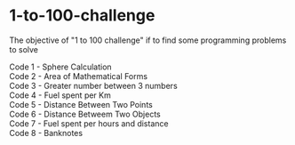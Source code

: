 # 1-to-100-challenge
The objective of "1 to 100 challenge" if to find some programming problems to solve

Code 1 - Sphere Calculation<br />
Code 2 - Area of Mathematical Forms<br />
Code 3 - Greater number between 3 numbers<br />
Code 4 - Fuel spent per Km<br />
Code 5 - Distance Between Two Points<br />
Code 6 - Distance Betweem Two Objects<br />
Code 7 - Fuel spent per hours and distance<br />
Code 8 - Banknotes <br />
